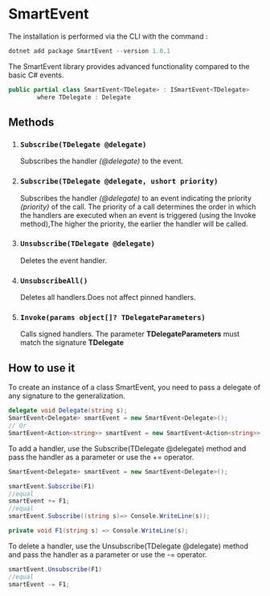 # SmartEvent

The installation is performed via the CLI with the command :
```PowerShell
dotnet add package SmartEvent --version 1.0.1
```
The SmartEvent library provides advanced functionality compared to the basic C# events.


```C# 
public partial class SmartEvent<TDelegate> : ISmartEvent<TDelegate>
		where TDelegate : Delegate
```

## Methods

1. ### ```Subscribe(TDelegate @delegate)```			
	 Subscribes the handler _(@delegate)_ to the event.

2.	### ```Subscribe(TDelegate @delegate, ushort priority)```		
	Subscribes the handler _(@delegate)_ to an event indicating the priority _(priority)_ of the call.
	The priority of a call determines the order in which the handlers are executed when an event is triggered (using the Invoke method),The higher the priority, the earlier the handler will be called.
3.  ### ```Unsubscribe(TDelegate @delegate)```
	 Deletes the event handler.

4. ### ```UnsubscribeAll()```	
	Deletes all handlers.Does not affect pinned handlers.

5. ### ```Invoke(params object[]? TDelegateParameters)```
	Calls signed handlers. The parameter **TDelegateParameters** must match the signature **TDelegate**

## How to use it

To create an instance of a class SmartEvent, you need to pass a delegate of any signature to the generalization.
```C# 
delegate void Delegate(string s);
SmartEvent<Delegate> smartEvent = new SmartEvent<Delegate>();
// Or
SmartEvent<Action<string>> smartEvent = new SmartEvent<Action<string>>();
```
To add a handler, use the Subscribe(TDelegate @delegate) method and pass the handler as a parameter or use the += operator.

```C# 
SmartEvent<Delegate> smartEvent = new SmartEvent<Delegate>();

smartEvent.Subscribe(F1)
//equal
smartEvent += F1;
//equal
smartEvent.Subscribe((string s)=> Console.WriteLine(s));

private void F1(string s) => Console.WriteLine(s);
```
To delete a handler, use the Unsubscribe(TDelegate @delegate) method and pass the handler as a parameter or use the -= operator.
```C# 
smartEvent.Unsubscribe(F1)
//equal
smartEvent -= F1;

```

